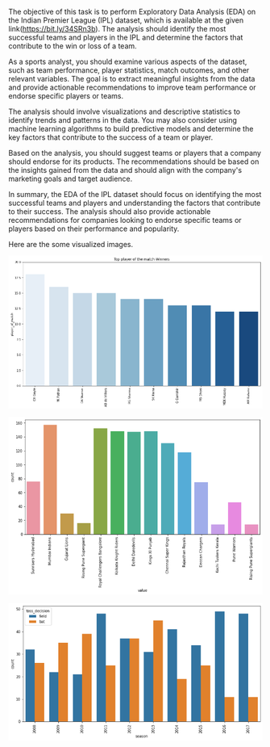 The objective of this task is to perform Exploratory Data Analysis (EDA) on the Indian Premier League (IPL) dataset, which is available at the given link(https://bit.ly/34SRn3b). The analysis should identify the most successful teams and players in the IPL and determine the factors that contribute to the win or loss of a team.

As a sports analyst, you should examine various aspects of the dataset, such as team performance, player statistics, match outcomes, and other relevant variables. The goal is to extract meaningful insights from the data and provide actionable recommendations to improve team performance or endorse specific players or teams.

The analysis should involve visualizations and descriptive statistics to identify trends and patterns in the data. You may also consider using machine learning algorithms to build predictive models and determine the key factors that contribute to the success of a team or player.

Based on the analysis, you should suggest teams or players that a company should endorse for its products. The recommendations should be based on the insights gained from the data and should align with the company's marketing goals and target audience.

In summary, the EDA of the IPL dataset should focus on identifying the most successful teams and players and understanding the factors that contribute to their success. The analysis should also provide actionable recommendations for companies looking to endorse specific teams or players based on their performance and popularity.


Here are the some visualized images.


![alt text](https://github.com/hrajput1/DataVisulization/blob/main/TopPlayersOfTheMatchWinner.png)


![alt text](https://github.com/hrajput1/DataVisulization/blob/main/matchesplayesbyeachteam.png)


![alt text](https://github.com/hrajput1/DataVisulization/blob/main/TossDecision.png)
